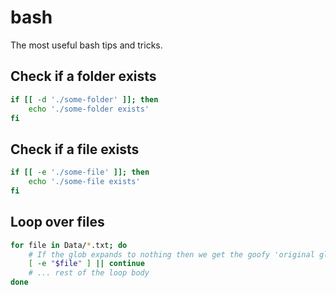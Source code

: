 # bash

The most useful bash tips and tricks.

## Check if a folder exists

```bash
if [[ -d './some-folder' ]]; then
    echo './some-folder exists'
fi
```

## Check if a file exists

```bash
if [[ -e './some-file' ]]; then
    echo './some-file exists'
fi
```

## Loop over files

```bash
for file in Data/*.txt; do
    # If the glob expands to nothing then we get the goofy 'original glob' result
    [ -e "$file" ] || continue
    # ... rest of the loop body
done
```
